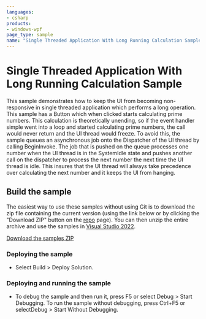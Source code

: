 ```yaml
---
languages:
- csharp
products:
- windows-wpf
page_type: sample
name: "Single Threaded Application With Long Running Calculation Sample"
---
```

# Single Threaded Application With Long Running Calculation Sample
This sample demonstrates how to keep the UI from becoming non-responsive in single threaded application which performs a long operation.
This sample has a Button which when clicked starts calculating prime numbers. This calculation is theoretically unending, so if the event handler simple went into a loop and started calculating prime numbers, the call would never return and the UI thread would freeze.
To avoid this, the sample queues an asynchronous job onto the Dispatcher of the UI thread by calling BeginInvoke. The job that is pushed on the queue processes one number when the UI thread is in the SystemIdle state and pushes another call on the dispatcher to process the next number the next time the UI thread is idle.
This insures that the UI thread will always take precedence over calculating the next number and it keeps the UI from hanging.

## Build the sample
The easiest way to use these samples without using Git is to download the zip file containing the current version (using the link below or by clicking the "Download ZIP" button on the [repo](https://github.com/microsoft/WPF-Samples?tab=readme-ov-file) page). You can then unzip the entire archive and use the samples in [Visual Studio 2022](https://www.visualstudio.com/wpf-vs).

[Download the samples ZIP](../../../../archive/main.zip)

### Deploying the sample
- Select Build > Deploy Solution. 

### Deploying and running the sample
- To debug the sample and then run it, press F5 or select Debug >  Start Debugging. To run the sample without debugging, press Ctrl+F5 or selectDebug > Start Without Debugging. 


